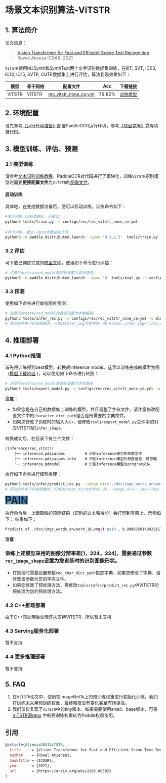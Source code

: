 # 场景文本识别算法-ViTSTR

## 1. 算法简介

论文信息：
> [Vision Transformer for Fast and Efficient Scene Text Recognition](https://arxiv.org/abs/2105.08582)
> Rowel Atienza
> ICDAR, 2021


`ViTSTR`使用MJSynth和SynthText两个文字识别数据集训练，在IIIT, SVT, IC03, IC13, IC15, SVTP, CUTE数据集上进行评估，算法复现效果如下：

|模型|骨干网络|配置文件|Acc|下载链接|
| --- | --- | --- | --- | --- |
|ViTSTR|ViTSTR|[rec_vitstr_none_ce.yml](../../configs/rec/rec_vitstr_none_ce.yml)|79.82%|[训练模型](https://paddleocr.bj.bcebos.com/rec_vitstr_none_ce_train.tar)|

## 2. 环境配置
请先参考[《运行环境准备》](./environment.md)配置PaddleOCR运行环境，参考[《项目克隆》](./clone.md)克隆项目代码。


## 3. 模型训练、评估、预测

### 3.1 模型训练

请参考[文本识别训练教程](./recognition.md)。PaddleOCR对代码进行了模块化，训练`ViTSTR`识别模型时需要**更换配置文件**为`ViTSTR`的[配置文件](../../configs/rec/rec_vitstr_none_ce.yml)。

#### 启动训练


具体地，在完成数据准备后，便可以启动训练，训练命令如下：
```bash
#单卡训练（训练周期长，不建议）
python3 tools/train.py -c configs/rec/rec_vitstr_none_ce.yml

#多卡训练，通过--gpus参数指定卡号
python3 -m paddle.distributed.launch --gpus '0,1,2,3'  tools/train.py -c configs/rec/rec_vitstr_none_ce.yml
```

### 3.2 评估

可下载已训练完成的[模型文件](#model)，使用如下命令进行评估：

```bash
# 注意将pretrained_model的路径设置为本地路径。
python3 -m paddle.distributed.launch --gpus '0' tools/eval.py -c configs/rec/rec_vitstr_none_ce.yml -o Global.pretrained_model=./rec_vitstr_none_ce_train/best_accuracy
```

### 3.3 预测

使用如下命令进行单张图片预测：
```bash
# 注意将pretrained_model的路径设置为本地路径。
python3 tools/infer_rec.py -c configs/rec/rec_vitstr_none_ce.yml -o Global.infer_img='./doc/imgs_words_en/word_10.png' Global.pretrained_model=./rec_vitstr_none_ce_train/best_accuracy
# 预测文件夹下所有图像时，可修改infer_img为文件夹，如 Global.infer_img='./doc/imgs_words_en/'。
```


## 4. 推理部署

### 4.1 Python推理
首先将训练得到best模型，转换成inference model。这里以训练完成的模型为例（[模型下载地址](https://paddleocr.bj.bcebos.com/rec_vitstr_none_ce_train.tar) )，可以使用如下命令进行转换：

```bash
# 注意将pretrained_model的路径设置为本地路径。
python3 tools/export_model.py -c configs/rec/rec_vitstr_none_ce.yml -o Global.pretrained_model=./rec_vitstr_none_ce_train/best_accuracy Global.save_inference_dir=./inference/rec_vitstr/
```
**注意：**
- 如果您是在自己的数据集上训练的模型，并且调整了字典文件，请注意修改配置文件中的`character_dict_path`是否是所需要的字典文件。
- 如果您修改了训练时的输入大小，请修改`tools/export_model.py`文件中的对应ViTSTR的`infer_shape`。

转换成功后，在目录下有三个文件：
```
/inference/rec_vitstr/
    ├── inference.pdiparams         # 识别inference模型的参数文件
    ├── inference.pdiparams.info    # 识别inference模型的参数信息，可忽略
    └── inference.pdmodel           # 识别inference模型的program文件
```

执行如下命令进行模型推理：

```bash
python3 tools/infer/predict_rec.py --image_dir='./doc/imgs_words_en/word_10.png' --rec_model_dir='./inference/rec_vitstr/' --rec_algorithm='ViTSTR' --rec_image_shape='1,224,224' --rec_char_dict_path='./ppocr/utils/EN_symbol_dict.txt'
# 预测文件夹下所有图像时，可修改image_dir为文件夹，如 --image_dir='./doc/imgs_words_en/'。
```

![img](./images/word_10.png)

执行命令后，上面图像的预测结果（识别的文本和得分）会打印到屏幕上，示例如下：
结果如下：
```bash
Predicts of ./doc/imgs_words_en/word_10.png:('pain', 0.9998350143432617)
```

**注意**：

### 训练上述模型采用的图像分辨率是[1，224，224]，需要通过参数`rec_image_shape`设置为您训练时的识别图像形状。
- 在推理时需要设置参数`rec_char_dict_path`指定字典，如果您修改了字典，请修改该参数为您的字典文件。
- 如果您修改了预处理方法，需修改`tools/infer/predict_rec.py`中ViTSTR的预处理为您的预处理方法。


### 4.2 C++推理部署

由于C++预处理后处理还未支持ViTSTR，所以暂未支持

### 4.3 Serving服务化部署

暂不支持

### 4.4 更多推理部署

暂不支持

## 5. FAQ

1. 在`ViTSTR`论文中，使用在ImageNet1k上的预训练权重进行初始化训练，我们在训练未采用预训练权重，最终精度没有变化甚至有所提高。
2. 我们仅仅复现了`ViTSTR`中的tiny版本，如果需要使用small、base版本，可将[ViTSTR源repo](https://github.com/roatienza/deep-text-recognition-benchmark) 中的预训练权重转为Paddle权重使用。

## 引用

```bibtex
@article{Atienza2021ViTSTR,
  title     = {Vision Transformer for Fast and Efficient Scene Text Recognition},
  author    = {Rowel Atienza},
  booktitle = {ICDAR},
  year      = {2021},
  url       = {https://arxiv.org/abs/2105.08582}
}
```
